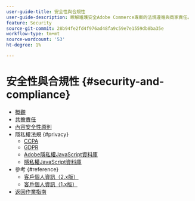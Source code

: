 ```yaml
---
user-guide-title: 安全性與合規性
user-guide-description: 瞭解維護安全Adobe Commerce專案的法規遵循與商家責任。
feature: Security
source-git-commit: 28b94fe2fd4f976ad48fa9c59e7e1559db8ba35e
workflow-type: tm+mt
source-wordcount: '53'
ht-degree: 1%

---
```



# 安全性與合規性 {#security-and-compliance}

- [概觀](overview.md)
- [共擔責任](shared-responsibility.md)
- [內容安全性原則](content-security-policy.md)
- 隱私權法規 {#privacy}
   - [CCPA](privacy/ccpa.md)
   - [GDPR](privacy/gdpr.md)
   - [Adobe隱私權JavaScript資料庫](privacy/adobe-javascript-library.md)
   - [隱私權JavaScript資料庫](privacy/javascript-library.md)
- 參考 {#reference}
   - [客戶個人資訊（2.x版）](privacy/data-m2.md)
   - [客戶個人資訊（1.x版）](privacy/data-m1.md)
- [返回作業指南](https://experienceleague.adobe.com/docs/commerce-operations/operational-guides/home.html)

